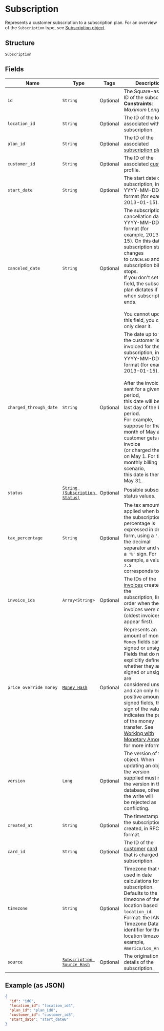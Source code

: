 
# Subscription

Represents a customer subscription to a subscription plan.
For an overview of the `Subscription` type, see
[Subscription object](https://developer.squareup.com/docs/subscriptions-api/overview#subscription-object-overview).

## Structure

`Subscription`

## Fields

| Name | Type | Tags | Description |
|  --- | --- | --- | --- |
| `id` | `String` | Optional | The Square-assigned ID of the subscription.<br>**Constraints**: *Maximum Length*: `255` |
| `location_id` | `String` | Optional | The ID of the location associated with the subscription. |
| `plan_id` | `String` | Optional | The ID of the associated [subscription plan](/doc/models/catalog-subscription-plan.md). |
| `customer_id` | `String` | Optional | The ID of the associated [customer](/doc/models/customer.md) profile. |
| `start_date` | `String` | Optional | The start date of the subscription, in YYYY-MM-DD format (for example,<br>2013-01-15). |
| `canceled_date` | `String` | Optional | The subscription cancellation date, in YYYY-MM-DD format (for<br>example, 2013-01-15). On this date, the subscription status changes<br>to `CANCELED` and the subscription billing stops.<br>If you don't set this field, the subscription plan dictates if and<br>when subscription ends.<br><br>You cannot update this field, you can only clear it. |
| `charged_through_date` | `String` | Optional | The date up to which the customer is invoiced for the<br>subscription, in YYYY-MM-DD format (for example, 2013-01-15).<br><br>After the invoice is sent for a given billing period,<br>this date will be the last day of the billing period.<br>For example,<br>suppose for the month of May a customer gets an invoice<br>(or charged the card) on May 1. For the monthly billing scenario,<br>this date is then set to May 31. |
| `status` | [`String (Subscription Status)`](/doc/models/subscription-status.md) | Optional | Possible subscription status values. |
| `tax_percentage` | `String` | Optional | The tax amount applied when billing the subscription. The<br>percentage is expressed in decimal form, using a `'.'` as the decimal<br>separator and without a `'%'` sign. For example, a value of `7.5`<br>corresponds to 7.5%. |
| `invoice_ids` | `Array<String>` | Optional | The IDs of the [invoices](/doc/models/invoice.md) created for the<br>subscription, listed in order when the invoices were created<br>(oldest invoices appear first). |
| `price_override_money` | [`Money Hash`](/doc/models/money.md) | Optional | Represents an amount of money. `Money` fields can be signed or unsigned.<br>Fields that do not explicitly define whether they are signed or unsigned are<br>considered unsigned and can only hold positive amounts. For signed fields, the<br>sign of the value indicates the purpose of the money transfer. See<br>[Working with Monetary Amounts](https://developer.squareup.com/docs/build-basics/working-with-monetary-amounts)<br>for more information. |
| `version` | `Long` | Optional | The version of the object. When updating an object, the version<br>supplied must match the version in the database, otherwise the write will<br>be rejected as conflicting. |
| `created_at` | `String` | Optional | The timestamp when the subscription was created, in RFC 3339 format. |
| `card_id` | `String` | Optional | The ID of the [customer](/doc/models/customer.md) [card](/doc/models/card.md)<br>that is charged for the subscription. |
| `timezone` | `String` | Optional | Timezone that will be used in date calculations for the subscription.<br>Defaults to the timezone of the location based on `location_id`.<br>Format: the IANA Timezone Database identifier for the location timezone (for example, `America/Los_Angeles`). |
| `source` | [`Subscription Source Hash`](/doc/models/subscription-source.md) | Optional | The origination details of the subscription. |

## Example (as JSON)

```json
{
  "id": "id0",
  "location_id": "location_id4",
  "plan_id": "plan_id8",
  "customer_id": "customer_id8",
  "start_date": "start_date6"
}
```

